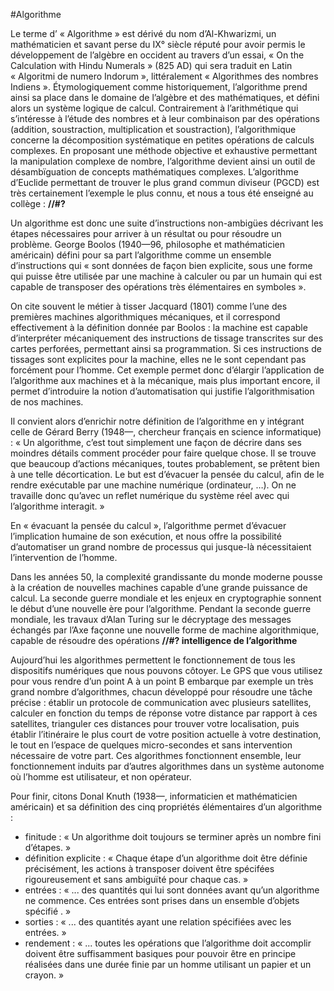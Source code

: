 #Algorithme

Le terme d’ « Algorithme » est dérivé du nom d’Al-Khwarizmi, un mathématicien et savant perse du IX° siècle réputé pour avoir permis le développement de l’algèbre en occident au travers d’un essai, « On the Calculation with Hindu Numerals » (825 AD) qui sera traduit en Latin « Algoritmi de numero Indorum », littéralement « Algorithmes des nombres Indiens ».
Étymologiquement comme historiquement, l’algorithme prend ainsi sa place dans le domaine de l’algèbre et des mathématiques, et défini alors un système logique de calcul. Contrairement à l’arithmétique qui s’intéresse à l’étude des nombres et à leur combinaison par des opérations (addition, soustraction, multiplication et soustraction), l’algorithmique concerne la décomposition systématique en petites opérations de calculs complexes. En proposant une méthode objective et exhaustive permettant la manipulation complexe de nombre, l’algorithme devient ainsi un outil de désambïguation de concepts mathématiques complexes.
L’algorithme d’Euclide permettant de trouver le plus grand commun diviseur (PGCD) est très certainement l’exemple le plus connu, et nous a tous été enseigné au collège : **//#?**

Un algorithme est donc une suite d’instructions non-ambigües décrivant les étapes nécessaires pour arriver à un résultat ou pour résoudre un problème. George Boolos (1940—96, philosophe et mathématicien américain) défini pour sa part l’algorithme comme un ensemble d’instructions qui « sont données de façon bien explicite, sous une forme qui puisse être utilisée par une machine à calculer ou par un humain qui est capable de transposer des opérations très élémentaires en symboles ». 

On cite souvent le métier à tisser Jacquard (1801) comme l’une des premières machines algorithmiques mécaniques, et il correspond effectivement à la définition donnée par Boolos : la machine est capable d’interpréter mécaniquement des instructions de tissage transcrites sur des cartes perforées, permettant ainsi sa programmation. Si ces instructions de tissages sont explicites pour la machine, elles ne le sont cependant pas forcément pour l’homme.
Cet exemple permet donc d’élargir l’application de l’algorithme aux machines et à la mécanique, mais plus important encore, il permet d’introduire la notion d’automatisation qui justifie l’algorithmisation de nos machines.

Il convient alors d’enrichir notre définition de l’algorithme en y intégrant celle de Gérard Berry (1948—, chercheur français en science informatique) : 
« Un algorithme, c’est tout simplement une façon de décrire dans ses moindres détails comment procéder pour faire quelque chose. Il se trouve que beaucoup d’actions mécaniques, toutes probablement, se prêtent bien à une telle décortication. Le but est d’évacuer la pensée du calcul, afin de le rendre exécutable par une machine numérique (ordinateur, …). On ne travaille donc qu’avec un reflet numérique du système réel avec qui l’algorithme interagit. »

En « évacuant la pensée du calcul », l’algorithme permet d’évacuer l’implication humaine de son exécution, et nous offre la possibilité d’automatiser un grand nombre de processus qui jusque-là nécessitaient l’intervention de l’homme.

Dans les années 50, la complexité grandissante du monde moderne pousse à la création de nouvelles machines capable d’une grande puissance de calcul. La seconde guerre mondiale et les enjeux en cryptographie sonnent le début d’une nouvelle ère pour l’algorithme. Pendant la seconde guerre mondiale, les travaux d’Alan Turing sur le décryptage des messages échangés par l’Axe façonne une nouvelle forme de machine algorithmique, capable de résoudre des opérations **//#? intelligence de l’algorithme** 

Aujourd’hui les algorithmes permettent le fonctionnement de tous les dispositifs numériques que nous pouvons côtoyer. Le GPS que vous utilisez pour vous rendre d’un point A à un point B embarque par exemple un très grand nombre d’algorithmes, chacun développé pour résoudre une tâche précise : établir un protocole de communication avec plusieurs satellites, calculer en fonction du temps de réponse votre distance par rapport à ces satellites, trianguler ces distances pour trouver votre localisation, puis établir l’itinéraire le plus court de votre position actuelle à votre destination, le tout en l’espace de quelques micro-secondes et sans intervention nécessaire de votre part. Ces algorithmes fonctionnent ensemble, leur fonctionnement induits par d’autres algorithmes dans un système autonome où l’homme est utilisateur, et non opérateur.

Pour finir, citons Donal Knuth (1938—, informaticien et mathématicien américain) et sa définition des cinq propriétés élémentaires d’un algorithme :
+ finitude : « Un algorithme doit toujours se terminer après un nombre fini d’étapes. »
+ définition explicite : « Chaque étape d’un algorithme doit être définie précisément, les actions à transposer doivent être spécifées rigoureusement et sans ambiguïté pour chaque cas. »
+ entrées : « ... des quantités qui lui sont données avant qu’un algorithme ne commence. Ces entrées sont prises dans un ensemble d’objets spécifié . »
+ sorties : « ... des quantités ayant une relation spécifiées avec les entrées. »
+ rendement : « ... toutes les opérations que l’algorithme doit accomplir doivent être suffisamment basiques pour pouvoir être en principe réalisées dans une durée finie par un homme utilisant un papier et un crayon. »